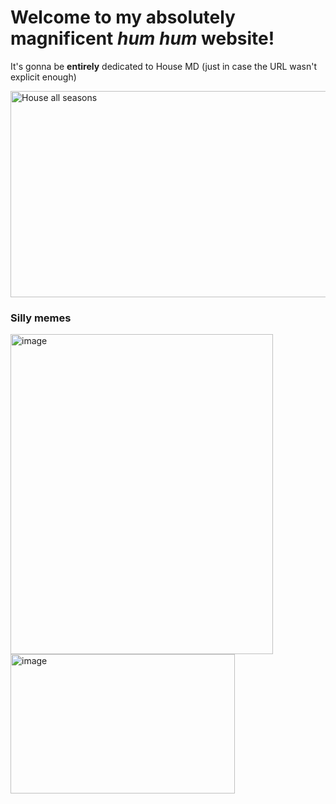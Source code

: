 # Welcome to my absolutely magnificent *hum hum* website!
It's gonna be **entirely** dedicated to House MD (just in case the URL wasn't explicit enough)

<img width="1980" height="330" alt="House all seasons" src="https://github.com/user-attachments/assets/b21bf2b7-d222-4d55-a736-6e557dc0078d" />

### Silly memes
<img width="420" height="512" alt="image" src="https://github.com/user-attachments/assets/0979f703-3eb2-4e3f-a94a-eb3edcde8371" />

<img width="359" height="223" alt="image" src="https://github.com/user-attachments/assets/53075a41-e16a-4ecc-9edf-2f01501da3ba" />
